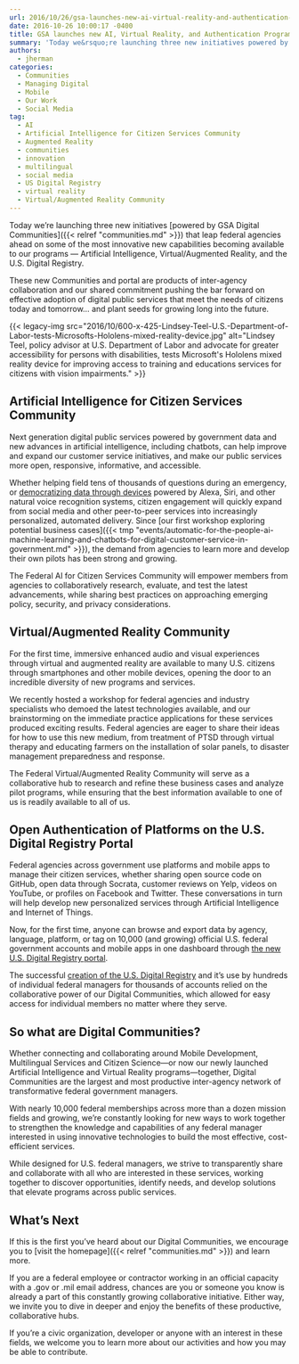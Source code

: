 ```yaml
---
url: 2016/10/26/gsa-launches-new-ai-virtual-reality-and-authentication-programs.md
date: 2016-10-26 10:00:17 -0400
title: GSA launches new AI, Virtual Reality, and Authentication Programs
summary: 'Today we&rsquo;re launching three new initiatives powered by GSA Digital Communities that leap federal agencies ahead on some of the most innovative new capabilities becoming available to our programs &#8212; Artificial Intelligence, Virtual/Augmented Reality, and the U.S. Digital Registry. These new Communities and portal are products of inter-agency collaboration and our shared commitment pushing the'
authors:
  - jherman
categories:
  - Communities
  - Managing Digital
  - Mobile
  - Our Work
  - Social Media
tag:
  - AI
  - Artificial Intelligence for Citizen Services Community
  - Augmented Reality
  - communities
  - innovation
  - multilingual
  - social media
  - US Digital Registry
  - virtual reality
  - Virtual/Augmented Reality Community
---
```


Today we’re launching three new initiatives [powered by GSA Digital Communities]({{< relref "communities.md" >}}) that leap federal agencies ahead on some of the most innovative new capabilities becoming available to our programs &#8212; Artificial Intelligence, Virtual/Augmented Reality, and the U.S. Digital Registry.

These new Communities and portal are products of inter-agency collaboration and our shared commitment pushing the bar forward on effective adoption of digital public services that meet the needs of citizens today and tomorrow… and plant seeds for growing long into the future.

{{< legacy-img src="2016/10/600-x-425-Lindsey-Teel-U.S.-Department-of-Labor-tests-Microsofts-Hololens-mixed-reality-device.jpg" alt="Lindsey Teel, policy advisor at U.S. Department of Labor and advocate for greater accessibility for persons with disabilities, tests Microsoft's Hololens mixed reality device for improving access to training and educations services for citizens with vision impairments." >}}

## Artificial Intelligence for Citizen Services Community

Next generation digital public services powered by government data and new advances in artificial intelligence, including chatbots, can help improve and expand our customer service initiatives, and make our public services more open, responsive, informative, and accessible.

Whether helping field tens of thousands of questions during an emergency, or [democratizing data through devices](https://medium.com/@ESAJustinA/issuing-a-challenge-democratizing-information-access-via-amazons-voice-recognition-service-17417fe31969#.v2loge7yf) powered by Alexa, Siri, and other natural voice recognition systems, citizen engagement will quickly expand from social media and other peer-to-peer services into increasingly personalized, automated delivery. Since [our first workshop exploring potential business cases]({{< tmp "events/automatic-for-the-people-ai-machine-learning-and-chatbots-for-digital-customer-service-in-government.md" >}}), the demand from agencies to learn more and develop their own pilots has been strong and growing.

The Federal AI for Citizen Services Community will empower members from agencies to collaboratively research, evaluate, and test the latest advancements, while sharing best practices on approaching emerging policy, security, and privacy considerations.

## Virtual/Augmented Reality Community

For the first time, immersive enhanced audio and visual experiences through virtual and augmented reality are available to many U.S. citizens through smartphones and other mobile devices, opening the door to an incredible diversity of new programs and services.

We recently hosted a workshop for federal agencies and industry specialists who demoed the latest technologies available, and our brainstorming on the immediate practice applications for these services produced exciting results. Federal agencies are eager to share their ideas for how to use this new medium, from treatment of PTSD through virtual therapy and educating farmers on the installation of solar panels, to disaster management preparedness and response.

The Federal Virtual/Augmented Reality Community will serve as a collaborative hub to research and refine these business cases and analyze pilot programs, while ensuring that the best information available to one of us is readily available to all of us.

## Open Authentication of Platforms on the U.S. Digital Registry Portal

Federal agencies across government use platforms and mobile apps to manage their citizen services, whether sharing open source code on GitHub, open data through Socrata, customer reviews on Yelp, videos on YouTube, or profiles on Facebook and Twitter. These conversations in turn will help develop new personalized services through Artificial Intelligence and Internet of Things.

Now, for the first time, anyone can browse and export data by agency, language, platform, or tag on 10,000 (and growing) official U.S. federal government accounts and mobile apps in one dashboard through [the new U.S. Digital Registry portal](https://usdigitalregistry.WHATEVER/).

The successful [creation of the U.S. Digital Registry](https://medium.com/@GeneralServicesAdministration/new-u-s-digital-registry-authenticates-official-public-service-accounts-1f8120d67976#.49khit1g0) and it’s use by hundreds of individual federal managers for thousands of accounts relied on the collaborative power of our Digital Communities, which allowed for easy access for individual members no matter where they serve.

## So what are Digital Communities?

Whether connecting and collaborating around Mobile Development, Multilingual Services and Citizen Science—or now our newly launched Artificial Intelligence and Virtual Reality programs—together, Digital Communities are the largest and most productive inter-agency network of transformative federal government managers.

With nearly 10,000 federal memberships across more than a dozen mission fields and growing, we’re constantly looking for new ways to work together to strengthen the knowledge and capabilities of any federal manager interested in using innovative technologies to build the most effective, cost-efficient services.

While designed for U.S. federal managers, we strive to transparently share and collaborate with all who are interested in these services, working together to discover opportunities, identify needs, and develop solutions that elevate programs across public services.

## What’s Next

If this is the first you’ve heard about our Digital Communities, we encourage you to [visit the homepage]({{< relref "communities.md" >}}) and learn more.

If you are a federal employee or contractor working in an official capacity with a .gov or .mil email address, chances are you or someone you know is already a part of this constantly growing collaborative initiative. Either way, we invite you to dive in deeper and enjoy the benefits of these productive, collaborative hubs.

If you’re a civic organization, developer or anyone with an interest in these fields, we welcome you to learn more about our activities and how you may be able to contribute.